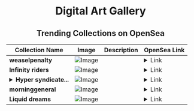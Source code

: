 <div align="center">

# Digital Art Gallery

## Trending Collections on OpenSea

| Collection Name                       | Image                                                                                     | Description                       | OpenSea Link                                                                                          |
|---------------------------------------|-------------------------------------------------------------------------------------------|-----------------------------------|--------------------------------------------------------------------------------------------------------|
| **weaselpenalty** | ![Image](https://i.seadn.io/s/raw/files/7f2a289f232a41bb98863ba627872a5b.png?w=500&auto=format?w=200&auto=format) |  | <details><summary>Link</summary>[weaselpenalty](https://opensea.io/collection/weaselpenalty)</details> |
| **Infinity riders** | ![Image](https://i.seadn.io/s/raw/files/5909716151cc6d7be29ea797d4d1cf20.jpg?w=500&auto=format?w=200&auto=format) |  | <details><summary>Link</summary>[Infinity riders](https://opensea.io/collection/infinity-riders-1)</details> |
| **<details><summary>Hyper syndicate...</summary>Hyper syndicate 2099</details>** | ![Image](https://i.seadn.io/s/raw/files/aeffb03bbc5a3b0297599250e217c51b.jpg?w=500&auto=format?w=200&auto=format) |  | <details><summary>Link</summary>[Hyper syndicate 2099](https://opensea.io/collection/hyper-syndicate-2099)</details> |
| **morninggeneral** | ![Image](https://i.seadn.io/s/raw/files/064f96e280086b2cbead5c2155e17f1b.png?w=500&auto=format?w=200&auto=format) |  | <details><summary>Link</summary>[morninggeneral](https://opensea.io/collection/morninggeneral)</details> |
| **Liquid dreams** | ![Image](https://i.seadn.io/s/raw/files/edd6b8a0e1ffeccf35c7c6387c41ff94.jpg?w=500&auto=format?w=200&auto=format) |  | <details><summary>Link</summary>[Liquid dreams](https://opensea.io/collection/liquid-dreams-9)</details> |

</div>